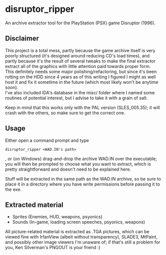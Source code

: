 # disruptor_ripper
An archive extractor tool for the PlayStation (PSX) game Disruptor (1996).
 
## Disclaimer
This project is a total mess, partly because the game archive itself is very poorly structured (it's designed around reducing CD's load times), and partly because
it's the result of several tweaks to make the final extractor extract all of the graphics with little attention paid towards proper form.</br>
This definitely needs some major polishing/refactoring, but since it's been rotting on the HDD since 4 years as of this writing I figured I might as well host it
and fix it sometime in the future (which most likely won't be anytime soon).</br>
I've also included IDA's database in the misc/ folder where I named some routines of potential interest, but I advise to take it with a grain of salt.
 
Keep in mind that this works only with the PAL version (SLES_005.35); it will crash with the others, so make sure to get the correct one.
 
 
## Usage
Either open a command prompt and type

    disruptor_ripper <WAD.IN's path>
, or (on Windows) drag-and-drop the archive WAD.IN over the executable; you will then be prompted to choose what you want to extract, which is pretty straightforward
and doesn't need to be explained here.
 
Stuff will be extracted in the same path as the WAD.IN archive, so be sure to place it in a directory where you have write permissions before passing it to the exe.
 
 
## Extracted material
- Sprites (Enemies, HUD, weapons, psyonics)
- Sounds (In-game, loading screen speeches, psyonics, weapons)
 
All picture-related material is extracted as .TGA pictures, which can be viewed fine with
IrfanView (albeit without transparency), SLADE3, MtPaint, and possibly other image viewers I'm unaware of;
if that's still a problem for you, Ken Silverman's PNGOUT is your friend :)
